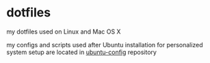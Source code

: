 dotfiles
========
my dotfiles used on Linux and Mac OS X

my configs and scripts used after Ubuntu installation for personalized system setup are located in [ubuntu-config](https://github.com/pwittchen/ubuntu-config) repository
